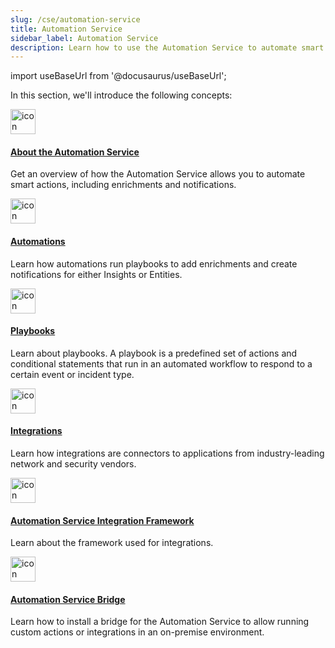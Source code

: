 ```yaml
---
slug: /cse/automation-service
title: Automation Service
sidebar_label: Automation Service 
description: Learn how to use the Automation Service to automate smart actions, including enrichments and notifications. 
---
```


import useBaseUrl from '@docusaurus/useBaseUrl';

In this section, we'll introduce the following concepts:

<div className="box-wrapper" markdown="1">
<div className="box smallbox1 card">
  <div className="container">
  <a href="/docs/cse/automation-service/about-automation-service"><img src={useBaseUrl('img/icons/security/siem-challenges.png')} alt="icon" width="40"/><h4>About the Automation Service</h4></a>
  <p>Get an overview of how the Automation Service allows you to automate smart actions, including enrichments and notifications.</p>
  </div>
</div>
<div className="box smallbox2 card">
  <div className="container">
  <a href="/docs/cse/automation-service/automation-service-automations"><img src={useBaseUrl('img/icons/security/siem-challenges.png')} alt="icon" width="40"/><h4>Automations</h4></a>
  <p>Learn how automations run playbooks to add enrichments and create notifications for either Insights or Entities.</p>
  </div>
</div>
<div className="box smallbox3 card">
  <div className="container">
  <a href="/docs/cse/automation-service/automation-service-playbooks"><img src={useBaseUrl('img/icons/security/siem-challenges.png')} alt="icon" width="40"/><h4>Playbooks</h4></a>
  <p>Learn about playbooks. A playbook is a predefined set of actions and conditional statements that run in an automated workflow to respond to a certain event or incident type.</p>
  </div>
</div>
<div className="box smallbox4 card">
  <div className="container">
  <a href="/docs/cse/automation-service/automation-service-integrations"><img src={useBaseUrl('img/icons/security/siem-challenges.png')} alt="icon" width="40"/><h4>Integrations</h4></a>
  <p>Learn how integrations are connectors to applications from industry-leading network and security vendors. </p>
  </div>
</div>
<div className="box smallbox5 card">
  <div className="container">
  <a href="/docs/cse/automation-service/automation-service-integration-framework"><img src={useBaseUrl('img/icons/security/siem-challenges.png')} alt="icon" width="40"/><h4>Automation Service Integration Framework</h4></a>
  <p>Learn about the framework used for integrations. </p>
  </div>
</div>
<div className="box smallbox6 card">
  <div className="container">
  <a href="/docs/cse/automation-service/automation-service-bridge"><img src={useBaseUrl('img/icons/security/siem-challenges.png')} alt="icon" width="40"/><h4>Automation Service Bridge</h4></a>
  <p>Learn how to install a bridge for the Automation Service to allow running custom actions or integrations in an on-premise environment. </p>
  </div>
</div>
</div>